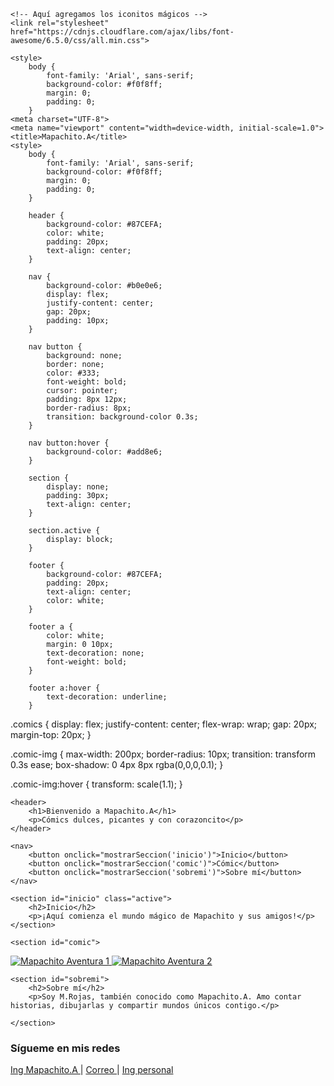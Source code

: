 <!DOCTYPE html>
<html lang="es">
<head>
<head>
    <meta charset="UTF-8">
    <meta name="viewport" content="width=device-width, initial-scale=1.0">
    <title>Mapachito.A</title>

    <!-- Aquí agregamos los iconitos mágicos -->
    <link rel="stylesheet" href="https://cdnjs.cloudflare.com/ajax/libs/font-awesome/6.5.0/css/all.min.css">

    <style>
        body {
            font-family: 'Arial', sans-serif;
            background-color: #f0f8ff;
            margin: 0;
            padding: 0;
        }
    <meta charset="UTF-8">
    <meta name="viewport" content="width=device-width, initial-scale=1.0">
    <title>Mapachito.A</title>
    <style>
        body {
            font-family: 'Arial', sans-serif;
            background-color: #f0f8ff;
            margin: 0;
            padding: 0;
        }

        header {
            background-color: #87CEFA;
            color: white;
            padding: 20px;
            text-align: center;
        }

        nav {
            background-color: #b0e0e6;
            display: flex;
            justify-content: center;
            gap: 20px;
            padding: 10px;
        }

        nav button {
            background: none;
            border: none;
            color: #333;
            font-weight: bold;
            cursor: pointer;
            padding: 8px 12px;
            border-radius: 8px;
            transition: background-color 0.3s;
        }

        nav button:hover {
            background-color: #add8e6;
        }

        section {
            display: none;
            padding: 30px;
            text-align: center;
        }

        section.active {
            display: block;
        }

        footer {
            background-color: #87CEFA;
            padding: 20px;
            text-align: center;
            color: white;
        }

        footer a {
            color: white;
            margin: 0 10px;
            text-decoration: none;
            font-weight: bold;
        }

        footer a:hover {
            text-decoration: underline;
        }
.comics {
    display: flex;
    justify-content: center;
    flex-wrap: wrap;
    gap: 20px;
    margin-top: 20px;
}

.comic-img {
    max-width: 200px;
    border-radius: 10px;
    transition: transform 0.3s ease;
    box-shadow: 0 4px 8px rgba(0,0,0,0.1);
}

.comic-img:hover {
    transform: scale(1.1);
}
    </style>
</head>
<body>

    <header>
        <h1>Bienvenido a Mapachito.A</h1>
        <p>Cómics dulces, picantes y con corazoncito</p>
    </header>

    <nav>
        <button onclick="mostrarSeccion('inicio')">Inicio</button>
        <button onclick="mostrarSeccion('comic')">Cómic</button>
        <button onclick="mostrarSeccion('sobremi')">Sobre mí</button>
    </nav>

    <section id="inicio" class="active">
        <h2>Inicio</h2>
        <p>¡Aquí comienza el mundo mágico de Mapachito y sus amigos!</p>
    </section>

    <section id="comic">
<div class="comics">
    <a href="mapachito1.jpg" target="_blank">
        <img src="mapachito1.jpg" alt="Mapachito Aventura 1" class="comic-img">
    </a>
    <a href="mapachito2.jpg" target="_blank">
        <img src="mapachito2.jpg" alt="Mapachito Aventura 2" class="comic-img">
    </a>
</div>    </section>

    <section id="sobremi">
        <h2>Sobre mí</h2>
        <p>Soy M.Rojas, también conocido como Mapachito.A. Amo contar historias, dibujarlas y compartir mundos únicos contigo.</p>
     
    </section>
<footer>
    <h3>Sígueme en mis redes</h3>
    <p>
        <a href="https://www.instagram.com/mapachelove.bl/" target="_blank">
            <i class="fab fa-instagram"></i> Ing Mapachito.A
        </a> |
        <a href="mailto:monserrangeles@gmail.com">
            <i class="fas fa-envelope"></i> Correo
        </a> |
        <a href="https://www.instagram.com/monserratt_rojasangeles/" target="_blank">
            <i class="fab fa-instagram"></i> Ing personal
        </a>
    </p>
</footer>
    <script>
        function mostrarSeccion(id) {
            document.querySelectorAll('section').forEach(seccion => {
                seccion.classList.remove('active');
            });
            document.getElementById(id).classList.add('active');
        }
    </script>
</body>
</html>
